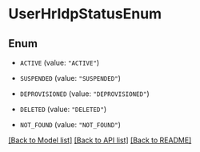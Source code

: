 # UserHrIdpStatusEnum

## Enum


* `ACTIVE` (value: `"ACTIVE"`)

* `SUSPENDED` (value: `"SUSPENDED"`)

* `DEPROVISIONED` (value: `"DEPROVISIONED"`)

* `DELETED` (value: `"DELETED"`)

* `NOT_FOUND` (value: `"NOT_FOUND"`)


[[Back to Model list]](../README.md#documentation-for-models) [[Back to API list]](../README.md#documentation-for-api-endpoints) [[Back to README]](../README.md)


